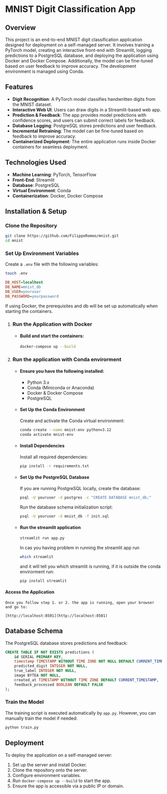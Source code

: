 # MNIST Digit Classification App

## Overview

This project is an end-to-end MNIST digit classification application designed for deployment on a self-managed server. It involves training a PyTorch model, creating an interactive front-end with Streamlit, logging predictions to a PostgreSQL database, and deploying the application using Docker and Docker Compose. Additionally, the model can be fine-tuned based on user feedback to improve accuracy. The development environment is managed using Conda.

## Features

- **Digit Recognition**: A PyTorch model classifies handwritten digits from the MNIST dataset.
- **Interactive Web UI**: Users can draw digits in a Streamlit-based web app.
- **Prediction & Feedback**: The app provides model predictions with confidence scores, and users can submit correct labels for feedback.
- **Database Logging**: PostgreSQL stores predictions and user feedback.
- **Incremental Retraining**: The model can be fine-tuned based on feedback to improve accuracy.
- **Containerized Deployment**: The entire application runs inside Docker containers for seamless deployment.

## Technologies Used

- **Machine Learning**: PyTorch, TensorFlow
- **Front-End**: Streamlit
- **Database**: PostgreSQL
- **Virtual Environment**: Conda
- **Containerization**: Docker, Docker Compose

## Installation & Setup

### Clone the Repository

```bash
git clone https://github.com/FilippoRomeo/mnist.git
cd mnist
```
### Set Up Environment Variables

Create a `.env` file with the following variables:

```bash
touch .env
```

```ini
DB_HOST=localhost
DB_NAME=mnist_db
DB_USER=youruser
DB_PASSWORD=yourpassword
```

If using Docker, the prerequisites and db will be set up automatically when starting the containers.

1. ### Run the Application with Docker

    - ####  Build and start the containers:

        ```bash
        docker-compose up --build
        ```

2. ### Run the application with Conda envirorment 

    - #### Ensure you have the following installed:

        - Python 3.x
        - Conda (Miniconda or Anaconda)
        - Docker & Docker Compose
        - PostgreSQL

    - #### Set Up the Conda Environment

        Create and activate the Conda virtual environment:

        ```bash
        conda create --name mnist-env python=3.12
        conda activate mnist-env
        ```

    - #### Install Dependencies

        Install all required dependencies:

        ```bash
        pip install -r requirements.txt
        ```
    - #### Set Up the PostgreSQL Database

        If you are running PostgreSQL locally, create the database:

        ```bash
        psql -U youruser -d postgres -c "CREATE DATABASE mnist_db;"
        ```

        Run the database schema initialization script:

        ```bash
        psql -U youruser -d mnist_db -f init.sql
        ```

    - #### Run the streamlit application  

        ```bash
        streamlit run app.py     
        ```

        In cas you having problem in running the streamlit app run 

        ```bash
        which streamlit
        ```

        and it will tell you which streamlit is running, if it is outside the conda envirorment run:

        ```bash
        pip install streamlit
        ```

#### Access the Application

    Once you follow step 1. or 2. the app is running, open your browser and go to:

    [http://localhost:8501](http://localhost:8501)

## Database Schema

The PostgreSQL database stores predictions and feedback:

```sql
CREATE TABLE IF NOT EXISTS predictions (
    id SERIAL PRIMARY KEY,
    timestamp TIMESTAMP WITHOUT TIME ZONE NOT NULL DEFAULT CURRENT_TIMESTAMP,
    predicted_digit INTEGER NOT NULL,
    true_label INTEGER NOT NULL,
    image BYTEA NOT NULL,
    created_at TIMESTAMP WITHOUT TIME ZONE DEFAULT CURRENT_TIMESTAMP,
    feedback_processed BOOLEAN DEFAULT FALSE
);
```

### Train the Model

The training script is executed automatically by `app.py`. However, you can manually train the model if needed:

```bash
python train.py
```

## Deployment

To deploy the application on a self-managed server:

1. Set up the server and install Docker.
2. Clone the repository onto the server.
3. Configure environment variables.
4. Run `docker-compose up --build` to start the app.
5. Ensure the app is accessible via a public IP or domain.